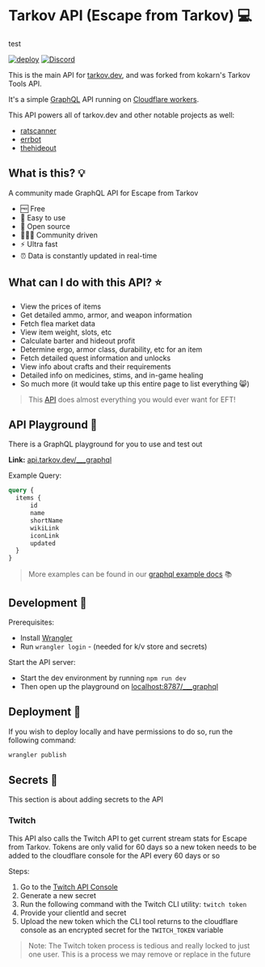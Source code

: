# Tarkov API (Escape from Tarkov) 💻

test

[![deploy](https://github.com/the-hideout/tarkov-data-api/actions/workflows/deploy.yml/badge.svg)](https://github.com/the-hideout/tarkov-data-api/actions/workflows/deploy.yml) [![Discord](https://img.shields.io/discord/956236955815907388?color=7388DA&label=Discord)](https://discord.gg/XPAsKGHSzH)

This is the main API for [tarkov.dev](https://tarkov.dev), and was forked from kokarn's Tarkov Tools API.

It's a simple [GraphQL](https://graphql.org/) API running on [Cloudflare workers](https://workers.cloudflare.com/).

This API powers all of tarkov.dev and other notable projects as well:

- [ratscanner](https://github.com/RatScanner/RatScanner)
- [errbot](https://github.com/GrantBirki/errbot)
- [thehideout](https://play.google.com/store/apps/details?id=com.austinhodak.thehideout&hl=en_US&gl=US)

## What is this? 💡

A community made GraphQL API for Escape from Tarkov

- 🆓 Free
- 🔨 Easy to use
- 📖 Open source
- 🧑‍🤝‍🧑 Community driven
- ⚡ Ultra fast
- ⏰ Data is constantly updated in real-time

## What can I do with this API? ⭐

- View the prices of items
- Get detailed ammo, armor, and weapon information
- Fetch flea market data
- View item weight, slots, etc
- Calculate barter and hideout profit
- Determine ergo, armor class, durability, etc for an item
- Fetch detailed quest information and unlocks
- View info about crafts and their requirements
- Detailed info on medicines, stims, and in-game healing
- So much more (it would take up this entire page to list everything 😸)

> This [API](https://api.tarkov.dev/___graphql) does almost everything you would ever want for EFT!

## API Playground 🎾

There is a GraphQL playground for you to use and test out

**Link:** [api.tarkov.dev/___graphql](https://api.tarkov.dev/___graphql)

Example Query:

```graphql
query {
  items {
      id
      name
      shortName
      wikiLink
      iconLink
      updated
  }
}
```

> More examples can be found in our [graphql example docs](./docs/graphql-examples.md) 📚

## Development 🔨

Prerequisites:

- Install [Wrangler](https://github.com/cloudflare/wrangler)
- Run `wrangler login` - (needed for k/v store and secrets)

Start the API server:

- Start the dev environment by running `npm run dev`
- Then open up the playground on [localhost:8787/___graphql](http://127.0.0.1:8787/___graphql)

## Deployment 🚀

If you wish to deploy locally and have permissions to do so, run the following command:

```bash
wrangler publish
```

## Secrets 🔑

This section is about adding secrets to the API

### Twitch

This API also calls the Twitch API to get current stream stats for Escape from Tarkov. Tokens are only valid for 60 days so a new token needs to be added to the cloudflare console for the API every 60 days or so

Steps:

1. Go to the [Twitch API Console](https://dev.twitch.tv/console)
2. Generate a new secret
3. Run the following command with the Twitch CLI utility: `twitch token`
4. Provide your clientId and secret
5. Upload the new token which the CLI tool returns to the cloudflare console as an encrypted secret for the `TWITCH_TOKEN` variable

> Note: The Twitch token process is tedious and really locked to just one user. This is a process we may remove or replace in the future
